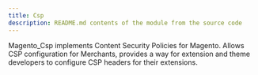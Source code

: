 ```yaml
---
title: Csp
description: README.md contents of the module from the source code
---
```


Magento_Csp implements Content Security Policies for Magento. Allows CSP configuration for Merchants,
provides a way for extension and theme developers to configure CSP headers for their extensions.
